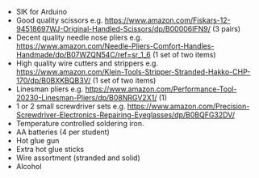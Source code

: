 - SIK for Arduino
- Good quality scissors e.g. https://www.amazon.com/Fiskars-12-94518697WJ-Original-Handled-Scissors/dp/B00006IFN9/ (3 pairs)
- Decent quality needle nose pliers e.g. https://www.amazon.com/Needle-Pliers-Comfort-Handles-Handmade/dp/B07WZQN54C/ref=sr_1_6 (1 set of two items)
- High quality wire cutters and strippers e.g. https://www.amazon.com/Klein-Tools-Stripper-Stranded-Hakko-CHP-170/dp/B0BXKBQB3V/ (1 set of two items)
- Linesman pliers e.g. https://www.amazon.com/Performance-Tool-20230-Linesman-Pliers/dp/B08NRGV2X1/ (1)
- 1 or 2 small screwdriver sets e.g. https://www.amazon.com/Precision-Screwdriver-Electronics-Repairing-Eyeglasses/dp/B0BQFG32DV/
- Temperature controlled soldering iron.
- AA batteries (4 per student)
- Hot glue gun
- Extra hot glue sticks
- Wire assortment (stranded and solid)
- Alcohol
